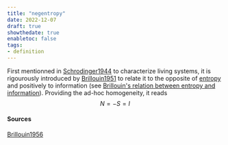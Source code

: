 ```yaml
---
title: "negentropy"
date: 2022-12-07
draft: true
showthedate: true
enabletoc: false
tags:
- definition
---
```


First mentionned in [Schrodinger1944](reference/Schrodinger1944.md) to characterize living systems, it is rigourously introduced by [Brillouin1951](reference/Brillouin1951.md) to relate it to the opposite of [entropy](definition/entropy.md) and positively to information (see [Brillouin's relation between entropy and information](concept/Brillouin's%20relation%20between%20entropy%20and%20information.md)). Providing the ad-hoc homogeneity, it reads $$N=-S= I$$
#### Sources 

[Brillouin1956](reference/Brillouin1956.md)
